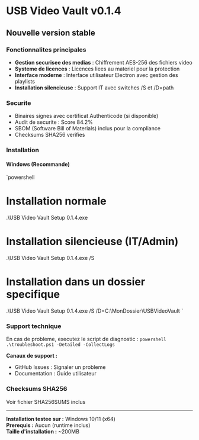 ﻿# USB Video Vault v0.1.4

## Nouvelle version stable

### Fonctionnalites principales
- **Gestion securisee des medias** : Chiffrement AES-256 des fichiers video
- **Systeme de licences** : Licences liees au materiel pour la protection
- **Interface moderne** : Interface utilisateur Electron avec gestion des playlists
- **Installation silencieuse** : Support IT avec switches /S et /D=path

### Securite
- Binaires signes avec certificat Authenticode (si disponible)
- Audit de securite : Score 84.2% 
- SBOM (Software Bill of Materials) inclus pour la compliance
- Checksums SHA256 verifies

### Installation

#### Windows (Recommande)
`powershell
# Installation normale
.\USB Video Vault Setup 0.1.4.exe

# Installation silencieuse (IT/Admin)
.\USB Video Vault Setup 0.1.4.exe /S

# Installation dans un dossier specifique
.\USB Video Vault Setup 0.1.4.exe /S /D=C:\MonDossier\USBVideoVault
`

### Support technique

En cas de probleme, executez le script de diagnostic :
`powershell
.\troubleshoot.ps1 -Detailed -CollectLogs
`

**Canaux de support :**
- GitHub Issues : Signaler un probleme
- Documentation : Guide utilisateur

### Checksums SHA256
Voir fichier SHA256SUMS inclus

---

**Installation testee sur :** Windows 10/11 (x64)  
**Prerequis :** Aucun (runtime inclus)  
**Taille d'installation :** ~200MB  
